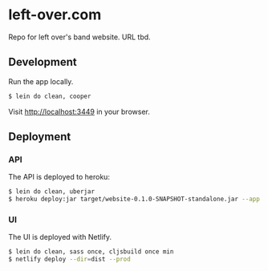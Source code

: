 # left-over.com

Repo for left over's band website. URL tbd.

## Development

Run the app locally.

```bash
$ lein do clean, cooper
```

Visit [http://localhost:3449](http://localhost:3449) in your browser.

## Deployment

### API
The API is deployed to heroku:

```bash
$ lein do clean, uberjar
$ heroku deploy:jar target/website-0.1.0-SNAPSHOT-standalone.jar --app left-over-api
```

### UI

The UI is deployed with Netlify.

```bash
$ lein do clean, sass once, cljsbuild once min
$ netlify deploy --dir=dist --prod
```
